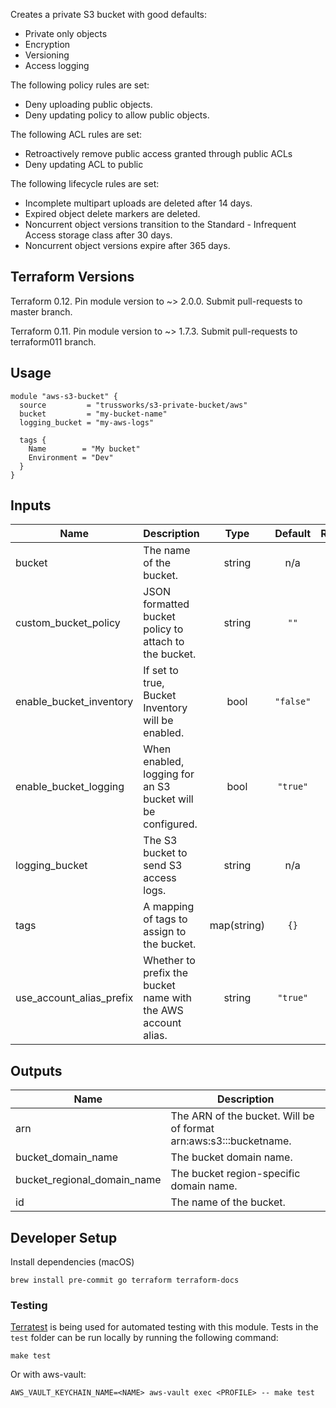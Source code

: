 Creates a private S3 bucket with good defaults:

* Private only objects
* Encryption
* Versioning
* Access logging

The following policy rules are set:

* Deny uploading public objects.
* Deny updating policy to allow public objects.

The following ACL rules are set:

* Retroactively remove public access granted through public ACLs
* Deny updating ACL to public

The following lifecycle rules are set:

* Incomplete multipart uploads are deleted after 14 days.
* Expired object delete markers are deleted.
* Noncurrent object versions transition to the Standard - Infrequent Access storage class after 30 days.
* Noncurrent object versions expire after 365 days.

## Terraform Versions

Terraform 0.12. Pin module version to ~> 2.0.0. Submit pull-requests to master branch.

Terraform 0.11. Pin module version to ~> 1.7.3. Submit pull-requests to terraform011 branch.

## Usage

```hcl
module "aws-s3-bucket" {
  source         = "trussworks/s3-private-bucket/aws"
  bucket         = "my-bucket-name"
  logging_bucket = "my-aws-logs"

  tags {
    Name        = "My bucket"
    Environment = "Dev"
  }
}
```

<!-- BEGINNING OF PRE-COMMIT-TERRAFORM DOCS HOOK -->
## Inputs

| Name | Description | Type | Default | Required |
|------|-------------|:----:|:-----:|:-----:|
| bucket | The name of the bucket. | string | n/a | yes |
| custom\_bucket\_policy | JSON formatted bucket policy to attach to the bucket. | string | `""` | no |
| enable\_bucket\_inventory | If set to true, Bucket Inventory will be enabled. | bool | `"false"` | no |
| enable\_bucket\_logging | When enabled, logging for an S3 bucket will be configured. | bool | `"true"` | no |
| logging\_bucket | The S3 bucket to send S3 access logs. | string | n/a | yes |
| tags | A mapping of tags to assign to the bucket. | map(string) | `{}` | no |
| use\_account\_alias\_prefix | Whether to prefix the bucket name with the AWS account alias. | string | `"true"` | no |

## Outputs

| Name | Description |
|------|-------------|
| arn | The ARN of the bucket. Will be of format arn:aws:s3:::bucketname. |
| bucket\_domain\_name | The bucket domain name. |
| bucket\_regional\_domain\_name | The bucket region-specific domain name. |
| id | The name of the bucket. |

<!-- END OF PRE-COMMIT-TERRAFORM DOCS HOOK -->

## Developer Setup

Install dependencies (macOS)

```shell
brew install pre-commit go terraform terraform-docs
```

### Testing

[Terratest](https://github.com/gruntwork-io/terratest) is being used for
automated testing with this module. Tests in the `test` folder can be run
locally by running the following command:

```shell
make test
```

Or with aws-vault:

```shell
AWS_VAULT_KEYCHAIN_NAME=<NAME> aws-vault exec <PROFILE> -- make test
```
